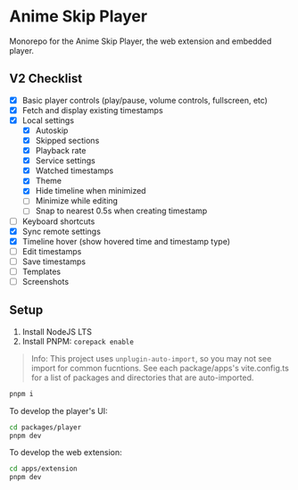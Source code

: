 # Anime Skip Player

Monorepo for the Anime Skip Player, the web extension and embedded player.

## V2 Checklist

- [x] Basic player controls (play/pause, volume controls, fullscreen, etc)
- [x] Fetch and display existing timestamps
- [x] Local settings
  - [x] Autoskip
  - [x] Skipped sections
  - [x] Playback rate
  - [x] Service settings
  - [x] Watched timestamps
  - [x] Theme
  - [x] Hide timeline when minimized
  - [ ] Minimize while editing
  - [ ] Snap to nearest 0.5s when creating timestamp
- [ ] Keyboard shortcuts
- [x] Sync remote settings
- [x] Timeline hover (show hovered time and timestamp type)
- [ ] Edit timestamps
- [ ] Save timestamps
- [ ] Templates
- [ ] Screenshots

## Setup

1. Install NodeJS LTS
2. Install PNPM: `corepack enable`

> Info: This project uses `unplugin-auto-import`, so you may not see import for common fucntions. See each package/apps's vite.config.ts for a list of packages and directories that are auto-imported.

```sh
pnpm i
```

To develop the player's UI:

```sh
cd packages/player
pnpm dev
```

To develop the web extension:

```sh
cd apps/extension
pnpm dev
```
